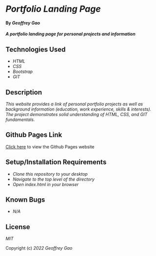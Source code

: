 # _Portfolio Landing Page_

#### By _Geoffrey Gao_

#### _A portfolio landing page for personal projects and information_

## Technologies Used

* _HTML_
* _CSS_
* _Bootstrap_
* _GIT_

## Description

_This website provides a link of personal portfolio projects as well as background information (education, work experience, skills & interests). The project demonstrates solid understanding of HTML, CSS, and GIT fundamentals._

## Github Pages Link

[Click here](geoffreygao1.github.io/portfolio) to view the Github Pages website

## Setup/Installation Requirements

* _Clone this repository to your desktop_
* _Navigate to the top level of the directory_
* _Open index.html in your browser_

## Known Bugs

* _N/A_

## License

_MIT_

Copyright (c) _2022_ _Geoffrey Gao_